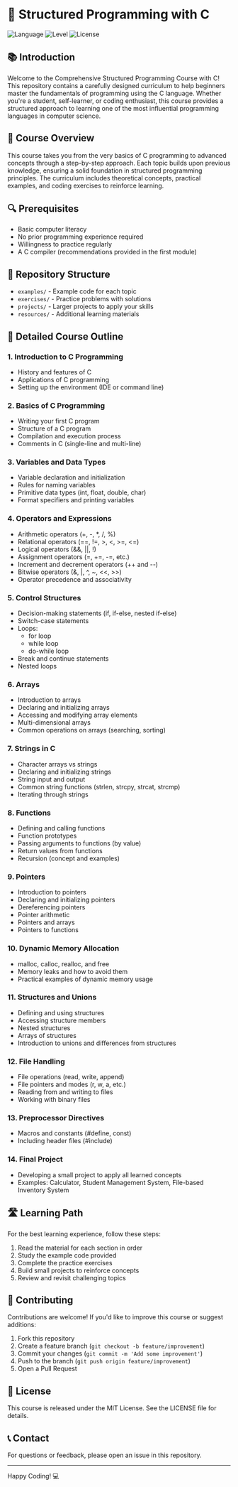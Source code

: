 # 🚀 Structured Programming with C

![Language](https://img.shields.io/badge/Language-C-blue)
![Level](https://img.shields.io/badge/Level-Beginner-green)
![License](https://img.shields.io/badge/License-MIT-yellow)

## 📚 Introduction

Welcome to the Comprehensive Structured Programming Course with C! This repository contains a carefully designed curriculum to help beginners master the fundamentals of programming using the C language. Whether you're a student, self-learner, or coding enthusiast, this course provides a structured approach to learning one of the most influential programming languages in computer science.

## 🎯 Course Overview

This course takes you from the very basics of C programming to advanced concepts through a step-by-step approach. Each topic builds upon previous knowledge, ensuring a solid foundation in structured programming principles. The curriculum includes theoretical concepts, practical examples, and coding exercises to reinforce learning.

## 🔍 Prerequisites

- Basic computer literacy
- No prior programming experience required
- Willingness to practice regularly
- A C compiler (recommendations provided in the first module)

## 📂 Repository Structure

- `examples/` - Example code for each topic
- `exercises/` - Practice problems with solutions
- `projects/` - Larger projects to apply your skills
- `resources/` - Additional learning materials

## 📖 Detailed Course Outline

### 1. Introduction to C Programming
- History and features of C
- Applications of C programming
- Setting up the environment (IDE or command line)

### 2. Basics of C Programming
- Writing your first C program
- Structure of a C program
- Compilation and execution process
- Comments in C (single-line and multi-line)

### 3. Variables and Data Types
- Variable declaration and initialization
- Rules for naming variables
- Primitive data types (int, float, double, char)
- Format specifiers and printing variables

### 4. Operators and Expressions
- Arithmetic operators (+, -, *, /, %)
- Relational operators (==, !=, >, <, >=, <=)
- Logical operators (&&, ||, !)
- Assignment operators (=, +=, -=, etc.)
- Increment and decrement operators (++ and --)
- Bitwise operators (&, |, ^, ~, <<, >>)
- Operator precedence and associativity

### 5. Control Structures
- Decision-making statements (if, if-else, nested if-else)
- Switch-case statements
- Loops:
  - for loop
  - while loop
  - do-while loop
- Break and continue statements
- Nested loops

### 6. Arrays
- Introduction to arrays
- Declaring and initializing arrays
- Accessing and modifying array elements
- Multi-dimensional arrays
- Common operations on arrays (searching, sorting)

### 7. Strings in C
- Character arrays vs strings
- Declaring and initializing strings
- String input and output
- Common string functions (strlen, strcpy, strcat, strcmp)
- Iterating through strings

### 8. Functions
- Defining and calling functions
- Function prototypes
- Passing arguments to functions (by value)
- Return values from functions
- Recursion (concept and examples)

### 9. Pointers
- Introduction to pointers
- Declaring and initializing pointers
- Dereferencing pointers
- Pointer arithmetic
- Pointers and arrays
- Pointers to functions

### 10. Dynamic Memory Allocation
- malloc, calloc, realloc, and free
- Memory leaks and how to avoid them
- Practical examples of dynamic memory usage

### 11. Structures and Unions
- Defining and using structures
- Accessing structure members
- Nested structures
- Arrays of structures
- Introduction to unions and differences from structures

### 12. File Handling
- File operations (read, write, append)
- File pointers and modes (r, w, a, etc.)
- Reading from and writing to files
- Working with binary files

### 13. Preprocessor Directives
- Macros and constants (#define, const)
- Including header files (#include)

### 14. Final Project
- Developing a small project to apply all learned concepts
- Examples: Calculator, Student Management System, File-based Inventory System

## 🛣️ Learning Path

For the best learning experience, follow these steps:

1. Read the material for each section in order
2. Study the example code provided
3. Complete the practice exercises
4. Build small projects to reinforce concepts
5. Review and revisit challenging topics

## 🤝 Contributing

Contributions are welcome! If you'd like to improve this course or suggest additions:

1. Fork this repository
2. Create a feature branch (`git checkout -b feature/improvement`)
3. Commit your changes (`git commit -m 'Add some improvement'`)
4. Push to the branch (`git push origin feature/improvement`)
5. Open a Pull Request

## 📝 License

This course is released under the MIT License. See the LICENSE file for details.

## 📞 Contact

For questions or feedback, please open an issue in this repository.

---

Happy Coding! 💻

